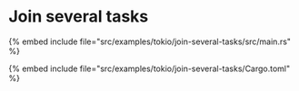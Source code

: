 # Join several tasks

{% embed include file="src/examples/tokio/join-several-tasks/src/main.rs" %}


{% embed include file="src/examples/tokio/join-several-tasks/Cargo.toml" %}
